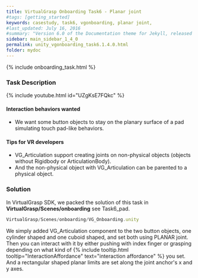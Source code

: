 ```yaml
---
title: VirtualGrasp Onboarding Task6 - Planar joint 
#tags: [getting_started]
keywords: casestudy, task6, vgonboarding, planar joint,
#last_updated: July 16, 2016
#summary: "Version 6.0 of the Documentation theme for Jekyll, released July 4, 2016, implements relative links so you can view the files offline or on any server without configuring urls and baseurls. Additionally, you can store pages in subdirectories. Templates for alerts and images are available."
sidebar: main_sidebar_1_4_0
permalink: unity_vgonboarding_task6.1.4.0.html
folder: mydoc
---
```


{% include onboarding_task.html %}

### Task Description

<!--{% include youtube.html id="_DcS9Tcfoj8" %}-->

{% include youtube.html id="UZgKsE7FQkc" %}

#### Interaction behaviors wanted

* We want some button objects to stay on the planary surface of a pad simulating touch pad-like behaviors. 

#### Tips for VR developers

* VG_Articulation support creating joints on non-physical objects (objects without Rigidbody or ArticulationBody).
* And the non-physical object with VG_Articulation can be parented to a physical object. 


### Solution

In VirtualGrasp SDK, we packed the solution of this task in **VirtualGrasp/Scenes/onboarding** see Task6_pad. 

```js
VirtualGrasp/Scenes/onboarding/VG_Onboarding.unity
````
We simply added VG_Articulation component to the two button objects, one cylinder shaped and one cuboid shaped, and set both using PLANAR joint. Then you can interact with it by either pushing with index finger or grasping depending on what kind of {% include tooltip.html tooltip="InteractionAffordance" text="interaction affordance" %} you set. And a rectangular shaped planar limits are set along the joint anchor's x and y axes. 
